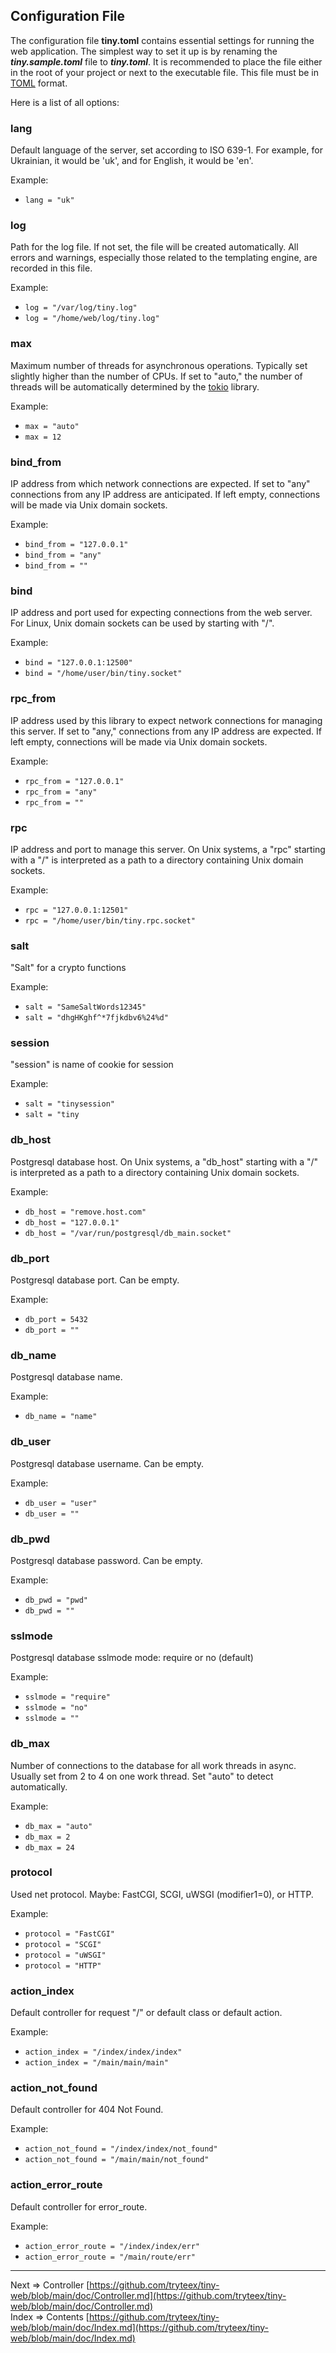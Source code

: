 ## Configuration File
The configuration file __tiny.toml__ contains essential settings for running the web application. The simplest way to set it up is by renaming the ___tiny.sample.toml___ file to ___tiny.toml___. It is recommended to place the file either in the root of your project or next to the executable file. This file must be in [TOML](https://toml.io/) format.

Here is a list of all options:

### lang
Default language of the server, set according to ISO 639-1. For example, for Ukrainian, it would be 'uk', and for English, it would be 'en'.

Example:
* `lang = "uk"`

### log
Path for the log file. If not set, the file will be created automatically. All errors and warnings, especially those related to the templating engine, are recorded in this file.

Example:
* `log = "/var/log/tiny.log"`
* `log = "/home/web/log/tiny.log"`

### max
Maximum number of threads for asynchronous operations. Typically set slightly higher than the number of CPUs. If set to "auto," the number of threads will be automatically determined by the [tokio](https://tokio.rs/) library.

Example:
* `max = "auto"`
* `max = 12`

### bind_from
IP address from which network connections are expected. If set to "any" connections from any IP address are anticipated. If left empty, connections will be made via Unix domain sockets.

Example:
* `bind_from = "127.0.0.1"`
* `bind_from = "any"`
* `bind_from = ""`

### bind
IP address and port used for expecting connections from the web server. For Linux, Unix domain sockets can be used by starting with "/". 

Example:
* `bind = "127.0.0.1:12500"`
* `bind = "/home/user/bin/tiny.socket"`

### rpc_from
IP address used by this library to expect network connections for managing this server. If set to "any," connections from any IP address are expected. If left empty, connections will be made via Unix domain sockets.

Example:
* `rpc_from = "127.0.0.1"`
* `rpc_from = "any"`
* `rpc_from = ""`

### rpc
IP address and port to manage this server. On Unix systems, a "rpc" starting with a "/" is interpreted as a path to a directory containing Unix domain sockets.

Example:
* `rpc = "127.0.0.1:12501"`
* `rpc = "/home/user/bin/tiny.rpc.socket"`

### salt
"Salt" for a crypto functions

Example:
* `salt = "SameSaltWords12345"`
* `salt = "dhgHKghf^*7fjkdbv6%24%d"`

### session
"session" is name of cookie for session

Example:
* `salt = "tinysession"`
* `salt = "tiny`

### db_host
Postgresql database host. On Unix systems, a "db_host" starting with a "/" is interpreted as a path to a directory containing Unix domain sockets.

Example:
* `db_host = "remove.host.com"`
* `db_host = "127.0.0.1"`
* `db_host = "/var/run/postgresql/db_main.socket"`

### db_port
Postgresql database port. Can be empty.

Example:
* `db_port = 5432`
* `db_port = ""`

### db_name
Postgresql database name.

Example:
* `db_name = "name"`

### db_user
Postgresql database username. Can be empty.

Example:
* `db_user = "user"`
* `db_user = ""`

### db_pwd
Postgresql database password. Can be empty.

Example:
* `db_pwd = "pwd"`
* `db_pwd = ""`

### sslmode
Postgresql database sslmode mode: require or no (default)

Example:
* `sslmode = "require"`
* `sslmode = "no"`
* `sslmode = ""`

### db_max
Number of connections to the database for all work threads in async. Usually set from 2 to 4 on one work thread. Set "auto" to detect automatically.

Example:
* `db_max = "auto"`
* `db_max = 2`
* `db_max = 24`

### protocol
Used net protocol. Maybe: FastCGI, SCGI, uWSGI (modifier1=0), or HTTP.

Example:
* `protocol = "FastCGI"`
* `protocol = "SCGI"`
* `protocol = "uWSGI"`
* `protocol = "HTTP"`

### action_index
Default controller for request "/" or default class or default action.

Example:
* `action_index = "/index/index/index"`
* `action_index = "/main/main/main"`

### action_not_found
Default controller for 404 Not Found.

Example:
* `action_not_found = "/index/index/not_found"`
* `action_not_found = "/main/main/not_found"`

### action_error_route
Default controller for error_route.

Example:
* `action_error_route = "/index/index/err"`
* `action_error_route = "/main/route/err"`

___
Next => Controller [https://github.com/tryteex/tiny-web/blob/main/doc/Controller.md](https://github.com/tryteex/tiny-web/blob/main/doc/Controller.md)  
Index => Contents [https://github.com/tryteex/tiny-web/blob/main/doc/Index.md](https://github.com/tryteex/tiny-web/blob/main/doc/Index.md)  
